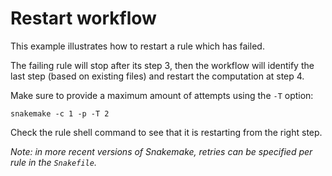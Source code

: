 # Restart workflow

This example illustrates how to restart a rule which has failed.

The failing rule will stop after its step 3, then the workflow will identify the last step (based on existing files) and restart the computation at step 4.

Make sure to provide a maximum amount of attempts using the `-T` option:

```
snakemake -c 1 -p -T 2
```

Check the rule shell command to see that it is restarting from the right step.

*Note: in more recent versions of Snakemake, retries can be specified per rule in the `Snakefile`.*
